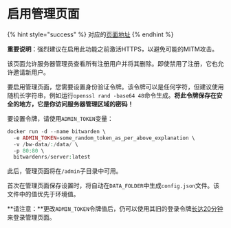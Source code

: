 # 启用管理页面

{% hint style="success" %}
对应的[页面地址](https://github.com/dani-garcia/bitwarden_rs/wiki/Enabling-admin-page)
{% endhint %}

**重要说明**：强烈建议在启用此功能之前激活HTTPS，以避免可能的MITM攻击。

该页面允许服务器管理员查看所有注册用户并将其删除。即使禁用了注册，它也允许邀请新用户。

要启用管理页面，您需要设置身份验证令牌。该令牌可以是任何字符，但建议使用随机长字符串，例如运行`openssl rand -base64 48`命令生成。**将此令牌保存在安全的地方，它是你访问服务器管理区域的密码！**

要设置令牌，请使用`ADMIN_TOKEN`变量：

```php
docker run -d --name bitwarden \
  -e ADMIN_TOKEN=some_random_token_as_per_above_explanation \
  -v /bw-data/:/data/ \
  -p 80:80 \
  bitwardenrs/server:latest
```

此后，管理页面将在`/admin`子目录中可用。

首次在管理页面保存设置时，将自动在`DATA_FOLDER`中生成`config.json`文件。该文件中的值优先于环境值。

**请注意：**更改`ADMIN_TOKEN`令牌值后，仍可以使用其旧的登录令牌[长达20分钟](https://github.com/dani-garcia/bitwarden_rs/blob/master/src/api/admin.rs#L87)来登录管理页面。

